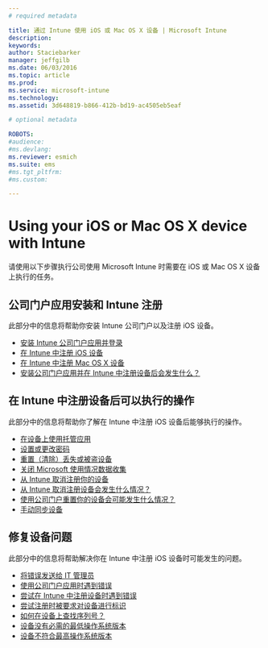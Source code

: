 ```yaml
---
# required metadata

title: 通过 Intune 使用 iOS 或 Mac OS X 设备 | Microsoft Intune
description:
keywords:
author: Staciebarker
manager: jeffgilb
ms.date: 06/03/2016
ms.topic: article
ms.prod:
ms.service: microsoft-intune
ms.technology:
ms.assetid: 3d648819-b866-412b-bd19-ac4505eb5eaf

# optional metadata

ROBOTS:
#audience:
#ms.devlang:
ms.reviewer: esmich
ms.suite: ems
#ms.tgt_pltfrm:
#ms.custom:

---
```


# Using your iOS or Mac OS X device with Intune

请使用以下步骤执行公司使用 Microsoft Intune 时需要在 iOS 或 Mac OS X 设备上执行的任务。

## 公司门户应用安装和 Intune 注册

此部分中的信息将帮助你安装 Intune 公司门户以及注册 iOS 设备。

- [安装 Intune 公司门户应用并登录](install-and-sign-in-to-the-intune-company-portal-app-ios.md)</br>
- [在 Intune 中注册 iOS 设备](enroll-your-device-in-intune-ios.md)</br>
- [在 Intune 中注册 Mac OS X 设备](enroll-your-device-in-intune-mac-os-x.md)</br>
- [安装公司门户应用并在 Intune 中注册设备后会发生什么？](what-happens-if-you-install-the-Company-Portal-app-and-enroll-your-device-in-intune-ios.md)</br>

## 在 Intune 中注册设备后可以执行的操作

此部分中的信息将帮助你了解在 Intune 中注册 iOS 设备后能够执行的操作。

- [在设备上使用托管应用](use-managed-apps-on-your-device-ios.md)</br>
- [设置或更改密码](set-or-change-your-passcode-ios.md)</br>
- [重置（清除）丢失或被盗设备](reset-erase-your-lost-or-stolen-device-ios.md)</br>
- [关闭 Microsoft 使用情况数据收集](turn-off-microsoft-usage-data-collection-ios.md)</br>
- [从 Intune 取消注册你的设备](unenroll-your-device-from-intune-ios.md)</br>
- [从 Intune 取消注册设备会发生什么情况？](what-happens-if-you-unenroll-your-device-from-intune-ios.md)</br>
- [使用公司门户重置你的设备会可能发生什么情况？](what-happens-if-you-reset-your-device-using-the-company-portal-ios.md)</br>
- [手动同步设备](sync-your-device-manually-ios.md)

## 修复设备问题

此部分中的信息将帮助解决你在 Intune 中注册 iOS 设备时可能发生的问题。

- [将错误发送给 IT 管理员](send-errors-to-your-it-admin-ios.md)</br>
- [使用公司门户应用时遇到错误](you-get-an-error-while-using-the-company-portal-app-ios.md)</br>
- [尝试在 Intune 中注册设备时遇到错误](you-see-errors-while-trying-to-enroll-your-device-in-intune-ios.md)</br>
- [尝试注册时被要求对设备进行标识](you-are-asked-to-identify-your-device-when-trying-to-enroll-ios.md)</br>
- [如何在设备上查找序列号？](how-do-i-find-the-serial-number-on-my-device-ios.md)</br>
- [设备没有必需的最低操作系统版本](device-doesnt-have-the-required-minimum-operating-system-version-ios.md)</br>
- [设备不符合最高操作系统版本](device-doesnt-comply-with-the-maximum-operating-system-version-ios.md)




<!--HONumber=Jun16_HO1-->


